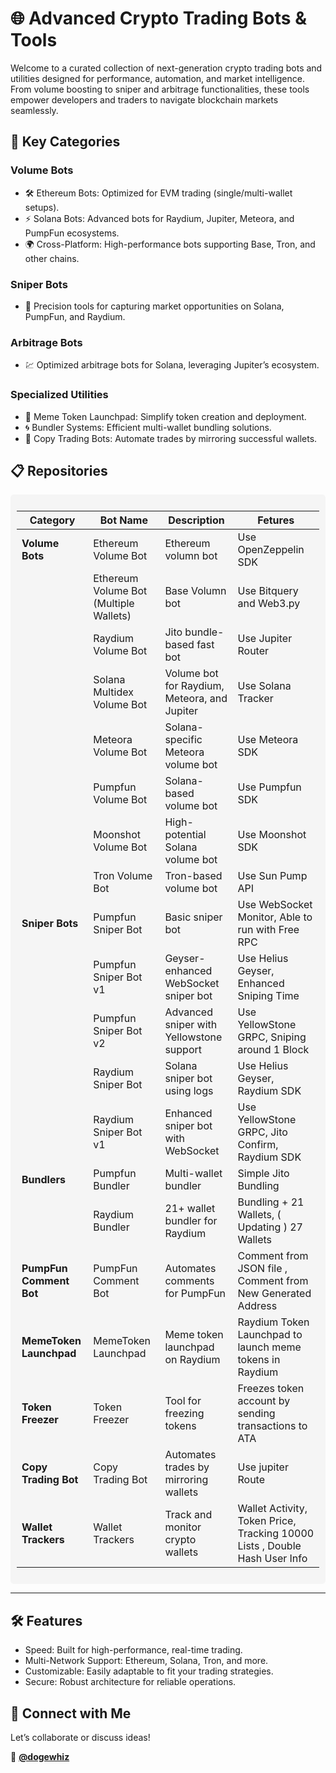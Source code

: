 

# 🌐 **Advanced Crypto Trading Bots & Tools**  
Welcome to a curated collection of next-generation crypto trading bots and utilities designed for performance, automation, and market intelligence. From volume boosting to sniper and arbitrage functionalities, these tools empower developers and traders to navigate blockchain markets seamlessly.

## 🚀 **Key Categories**  

### **Volume Bots**
- 🛠️ Ethereum Bots: Optimized for EVM trading (single/multi-wallet setups).
- ⚡ Solana Bots: Advanced bots for Raydium, Jupiter, Meteora, and PumpFun ecosystems.
- 🌍 Cross-Platform: High-performance bots supporting Base, Tron, and other chains.

### **Sniper Bots**
- 🎯 Precision tools for capturing market opportunities on Solana, PumpFun, and Raydium.

### **Arbitrage Bots**
- 💹 Optimized arbitrage bots for Solana, leveraging Jupiter’s ecosystem.

### **Specialized Utilities**
- 🚀 Meme Token Launchpad: Simplify token creation and deployment.
- 🌀 Bundler Systems: Efficient multi-wallet bundling solutions.
- 🤝 Copy Trading Bots: Automate trades by mirroring successful wallets.

## 📋 **Repositories**  

<div style="background-color: #f5f5f5; padding: 10px; border-radius: 5px;">

| **Category**           | **Bot Name**                                          | **Description**                              | **Fetures**                                                                 |
|-------------------------|-------------------------------------------------------|----------------------------------------------|------------------------------------------------------------------------------|
| **Volume Bots**         | Ethereum Volume Bot                                  | Ethereum volumn bot                          | Use OpenZeppelin SDK                  |
|                         | Ethereum Volume Bot (Multiple Wallets)               | Base Volumn bot                              | Use Bitquery and Web3.py                  |
|                         | Raydium Volume Bot                                   | Jito bundle-based fast bot                   | Use Jupiter Router                  |
|                         | Solana Multidex Volume Bot                           | Volume bot for Raydium, Meteora, and Jupiter | Use Solana Tracker           |
|                         | Meteora Volume Bot                                   | Solana-specific Meteora volume bot           | Use Meteora SDK                   |
|                         | Pumpfun Volume Bot                                   | Solana-based volume bot                      | Use Pumpfun SDK                  |
|                         | Moonshot Volume Bot                                  | High-potential Solana volume bot             | Use Moonshot SDK                  |
|                         | Tron Volume Bot                                      | Tron-based volume bot                        | Use Sun Pump API                      |
| **Sniper Bots**         | Pumpfun Sniper Bot                                   | Basic sniper bot                             | Use WebSocket Monitor, Able to run with Free RPC                   |
|                         | Pumpfun Sniper Bot v1                                | Geyser-enhanced WebSocket sniper bot         | Use Helius Geyser, Enhanced Sniping Time                |
|                         | Pumpfun Sniper Bot v2                                | Advanced sniper with Yellowstone support     | Use YellowStone GRPC, Sniping around 1 Block                |
|                         | Raydium Sniper Bot                                   | Solana sniper bot using logs                 | Use Helius Geyser, Raydium SDK             |
|                         | Raydium Sniper Bot v1                                | Enhanced sniper bot with WebSocket           | Use YellowStone GRPC, Jito Confirm, Raydium SDK               |
| **Bundlers**            | Pumpfun Bundler                                      | Multi-wallet bundler                         | Simple Jito Bundling                    |
|                         | Raydium Bundler                                      | 21+ wallet bundler for Raydium               | Bundling + 21 Wallets, ( Updating ) 27 Wallets                       |
| **PumpFun Comment Bot** | PumpFun Comment Bot                                  | Automates comments for PumpFun               | Comment from JSON file , Comment from New Generated Address                 |
| **MemeToken Launchpad** | MemeToken Launchpad                                  | Meme token launchpad on Raydium              | Raydium Token Launchpad to launch meme tokens in Raydium                   |
| **Token Freezer**       | Token Freezer                                        | Tool for freezing tokens                     | Freezes token account by sending transactions to ATA                        |
| **Copy Trading Bot**    | Copy Trading Bot                                     | Automates trades by mirroring wallets        | Use jupiter Route                     |
| **Wallet Trackers**     | Wallet Trackers                                      | Track and monitor crypto wallets             | Wallet Activity, Token Price, Tracking 10000 Lists , Double Hash User Info                      |

</div>

---

## 🛠️ Features
- Speed: Built for high-performance, real-time trading.
- Multi-Network Support: Ethereum, Solana, Tron, and more.
- Customizable: Easily adaptable to fit your trading strategies.
- Secure: Robust architecture for reliable operations.

## 🔗 **Connect with Me**  
Let’s collaborate or discuss ideas!  

💼 **[@dogewhiz](https://t.me/dogewhiz)**  

